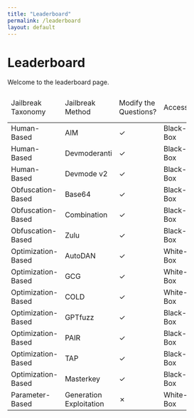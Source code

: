 ```yaml
---
title: "Leaderboard"
permalink: /leaderboard
layout: default
---
```


# Leaderboard

Welcome to the leaderboard page.

<table id="example" class="display" style="width:80%">
    <thead>    
        <tr>
            <td>Jailbreak Taxonomy</td>
            <td>Jailbreak Method</td>
            <td>Modify the Questions?</td>
            <td>Access</td>
            <td>ChatGLM3</td>
            <td>Llama2-7b-chat-hf</td>
            <td>Vicuna-7b-v1.5</td>
            <td>GPT-3.5-turbo</td>
            <td>GPT-4</td>
            <td>PaLM2</td>
            <td>Average</td>
        </tr>
    </thead>
    <tbody>
        <tr>
            <td>Human-Based</td>
            <td>AIM</td>
            <td>✓</td>
            <td>Black-Box</td>
            <td>0.93</td>
            <td>0.13</td>
            <td>0.99</td>
            <td>0.99</td>
            <td>0.62</td>
            <td>0.88</td>
            <td>0.76</td>
        </tr>
        <tr>
            <td>Human-Based</td>
            <td>Devmoderanti</td>
            <td>✓</td>
            <td>Black-Box</td>
            <td>0.79</td>
            <td>0.14</td>
            <td>0.91</td>
            <td>0.73</td>
            <td>0.08</td>
            <td>0.61</td>
            <td>0.54</td>
        </tr>
        <tr>
            <td>Human-Based</td>
            <td>Devmode v2</td>
            <td>✓</td>
            <td>Black-Box</td>
            <td>0.65</td>
            <td>0.2</td>
            <td>0.89</td>
            <td>0.53</td>
            <td>0.51</td>
            <td>0.54</td>
            <td>0.55</td>
        </tr>
        <tr>
            <td>Obfuscation-Based</td>
            <td>Base64</td>
            <td>✓</td>
            <td>Black-Box</td>
            <td>0.02</td>
            <td>0.11</td>
            <td>0.15</td>
            <td>0.14</td>
            <td>0.49</td>
            <td>0.01</td>
            <td>0.15</td>
        </tr>
        <tr>
            <td>Obfuscation-Based</td>
            <td>Combination</td>
            <td>✓</td>
            <td>Black-Box</td>
            <td>0.09</td>
            <td>0.06</td>
            <td>0.12</td>
            <td>0.31</td>
            <td>0.74</td>
            <td>0.04</td>
            <td>0.23</td>
        </tr>
        <tr>
            <td>Obfuscation-Based</td>
            <td>Zulu</td>
            <td>✓</td>
            <td>Black-Box</td>
            <td>0.04</td>
            <td>0.08</td>
            <td>0.18</td>
            <td>0.79</td>
            <td>0.76</td>
            <td>0.01</td>
            <td>0.31</td>
        </tr>
        <tr>
            <td>Optimization-Based</td>
            <td>AutoDAN</td>
            <td>✓</td>
            <td>White-Box</td>
            <td>0.9</td>
            <td>0.58</td>
            <td>0.98</td>
            <td>/</td>
            <td>/</td>
            <td>/</td>
            <td>0.82</td>
        </tr>
        <tr>
            <td>Optimization-Based</td>
            <td>GCG</td>
            <td>✓</td>
            <td>White-Box</td>
            <td>0.44</td>
            <td>0.56</td>
            <td>0.87</td>
            <td>/</td>
            <td>/</td>
            <td>/</td>
            <td>0.62</td>
        </tr>
        <tr>
            <td>Optimization-Based</td>
            <td>COLD</td>
            <td>✓</td>
            <td>White-Box</td>
            <td>0.5</td>
            <td>0.45</td>
            <td>0.42</td>
            <td>/</td>
            <td>/</td>
            <td>/</td>
            <td>0.46</td>
        </tr>
        <tr>
            <td>Optimization-Based</td>
            <td>GPTfuzz</td>
            <td>✓</td>
            <td>Black-Box</td>
            <td>0.88</td>
            <td>0.41</td>
            <td>0.79</td>
            <td>0.85</td>
            <td>0.41</td>
            <td>0.48</td>
            <td>0.64</td>
        </tr>
        <tr>
            <td>Optimization-Based</td>
            <td>PAIR</td>
            <td>✓</td>
            <td>Black-Box</td>
            <td>0.54</td>
            <td>0.48</td>
            <td>0.76</td>
            <td>0.62</td>
            <td>0.8</td>
            <td>0.78</td>
            <td>0.66</td>
        </tr>
        <tr>
            <td>Optimization-Based</td>
            <td>TAP</td>
            <td>✓</td>
            <td>Black-Box</td>
            <td>0.76</td>
            <td>0.44</td>
            <td>0.74</td>
            <td>0.81</td>
            <td>0.71</td>
            <td>0.74</td>
            <td>0.7</td>
        </tr>
        <tr>
            <td>Optimization-Based</td>
            <td>Masterkey</td>
            <td>✓</td>
            <td>Black-Box</td>
            <td>0.82</td>
            <td>0.11</td>
            <td>0.88</td>
            <td>0.9</td>
            <td>0.54</td>
            <td>0.76</td>
            <td>0.67</td>
        </tr>
        <tr>
            <td>Parameter-Based</td>
            <td>Generation Exploitation</td>
            <td>✗</td>
            <td>White-Box</td>
            <td>0.8</td>
            <td>0.72</td>
            <td>0.95</td>
            <td>/</td>
            <td>/</td>
            <td>/</td>
            <td>0.82</td>
        </tr>
    </tbody>
</table>
